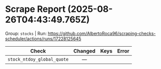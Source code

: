 # Scrape Report (2025-08-26T04:43:49.765Z)

Group: `stocks`  |  Run: https://github.com/AlbertoRoca96/scraping-checks-scheduler/actions/runs/17228125645

| Check | Changed | Keys | Error |
|---|:---:|:--|:--|
| `stock_ntdoy_global_quote` | — |  |  |

